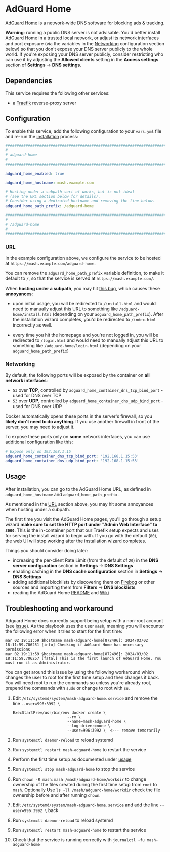# AdGuard Home

[AdGuard Home](https://adguard.com/en/adguard-home/overview.html/) is a network-wide DNS software for blocking ads & tracking.

**Warning**: running a public DNS server is not advisable. You'd better install AdGuard Home in a trusted local network, or adjust its network interfaces and port exposure (via the variables in the [Networking](#networking) configuration section below) so that you don't expose your DNS server publicly to the whole world. If you're exposing your DNS server publicly, consider restricting who can use it by adjusting the **Allowed clients** setting in the **Access settings** section of **Settings** -> **DNS settings**.


## Dependencies

This service requires the following other services:

- a [Traefik](traefik.md) reverse-proxy server


## Configuration

To enable this service, add the following configuration to your `vars.yml` file and re-run the [installation](../installing.md) process:

```yaml
########################################################################
#                                                                      #
# adguard-home                                                         #
#                                                                      #
########################################################################

adguard_home_enabled: true

adguard_home_hostname: mash.example.com

# Hosting under a subpath sort of works, but is not ideal
# (see the URL section below for details).
# Consider using a dedicated hostname and removing the line below.
adguard_home_path_prefix: /adguard-home

########################################################################
#                                                                      #
# /adguard-home                                                        #
#                                                                      #
########################################################################
```

### URL

In the example configuration above, we configure the service to be hosted at `https://mash.example.com/adguard-home`.

You can remove the `adguard_home_path_prefix` variable definition, to make it default to `/`, so that the service is served at `https://mash.example.com/`.

When **hosting under a subpath**, you may hit [this bug](https://github.com/AdguardTeam/AdGuardHome/issues/5478), which causes these **annoyances**:

- upon initial usage, you will be redirected to `/install.html` and would need to manually adjust this URL to something like `/adguard-home/install.html` (depending on your `adguard_home_path_prefix`). After the installation wizard completes, you'd be redirected to `/index.html` incorrectly as well.

- every time you hit the homepage and you're not logged in, you will be redirected to `/login.html` and would need to manually adjust this URL to something like `/adguard-home/login.html` (depending on your `adguard_home_path_prefix`)


### Networking

By default, the following ports will be exposed by the container on **all network interfaces**:

- `53` over **TCP**, controlled by `adguard_home_container_dns_tcp_bind_port` - used for DNS over TCP
- `53` over **UDP**, controlled by `adguard_home_container_dns_udp_bind_port` - used for DNS over UDP

Docker automatically opens these ports in the server's firewall, so you **likely don't need to do anything**. If you use another firewall in front of the server, you may need to adjust it.

To expose these ports only on **some** network interfaces, you can use additional configuration like this:

```yaml
# Expose only on 192.168.1.15
adguard_home_container_dns_tcp_bind_port: '192.168.1.15:53'
adguard_home_container_dns_udp_bind_port: '192.168.1.15:53'
```

## Usage

After installation, you can go to the AdGuard Home URL, as defined in `adguard_home_hostname` and `adguard_home_path_prefix`.

As mentioned in the [URL](#url) section above, you may hit some annoyances when hosting under a subpath.

The first time you visit the AdGuard Home pages, you'll go through a setup wizard **make sure to set the HTTP port under "Admin Web Interface" to `3000`**. This is the in-container port that our Traefik setup expects and uses for serving the install wizard to begin with. If you go with the default (`80`), the web UI will stop working after the installation wizard completes.

Things you should consider doing later:

- increasing the per-client Rate Limit (from the default of `20`) in the **DNS server configuration** section in **Settings** -> **DNS Settings**
- enabling caching in the **DNS cache configuration** section in **Settings** -> **DNS Settings**
- adding additional blocklists by discovering them on [Firebog](https://firebog.net/) or other sources and importing them from **Filters** -> **DNS blocklists**
- reading the AdGuard Home [README](https://github.com/AdguardTeam/AdGuardHome/blob/master/README.md) and [Wiki](https://github.com/AdguardTeam/AdGuardHome/wiki)


## Troubleshooting and workaround

Adguard Home does currently support being setup with a non-root account (see [issue](https://github.com/AdguardTeam/AdGuardHome/issues/4714)). As the playbook uses the user `mash`, meaning you will encounter the following error when it tries to start for the first time: 

```
mar 02 19:11:59 $hostname mash-adguard-home[872496]: 2024/03/02 18:11:59.706251 [info] Checking if AdGuard Home has necessary permissions
mar 02 19:11:59 $hostname mash-adguard-home[872496]: 2024/03/02 18:11:59.706257 [fatal] This is the first launch of AdGuard Home. You must run it as Administrator.
```

You can get around this issue by using the following workaround which changes the user to root for the first time setup and then changes it back. You will need root to run the commands so unless you're already root, prepend the commands with `sudo` or change to root with `su`.   

1. Edit `/etc/systemd/system/mash-adguard-home.service` and remove the line `--user=996:3992 \`
	
	```
	ExecStartPre=/usr/bin/env docker create \
	                        --rm \
	                        --name=mash-adguard-home \
	                        --log-driver=none \
	                        --user=996:3992 \  <--- remove temorarily
	```
2. Run `systemctl daemon-reload` to reload systemd
3. Run `systemctl restart mash-adguard-home` to restart the service
4. Perform the first time setup as documented under [usage](https://github.com/mother-of-all-self-hosting/mash-playbook/blob/main/docs/services/adguard-home.md#usage)
5. Run `systemctl stop mash-adguard-home` to stop the service
6. Run `chown -R mash:mash /mash/adguard-home/workdir` to change ownership of the files created during the first time setup from `root` to `mash`. Optionally Use `ls -ll /mash/adguard-home/workdir` check the file ownership before and after running `chown`.
7. Edit `/etc/systemd/system/mash-adguard-home.service` and add the line `--user=996:3992 \` back
8. Run `systemctl daemon-reload` to reload systemd
9. Run `systemctl restart mash-adguard-home` to restart the service
10. Check that the service is running correctly with `journalctl -fu mash-adguard-home`
